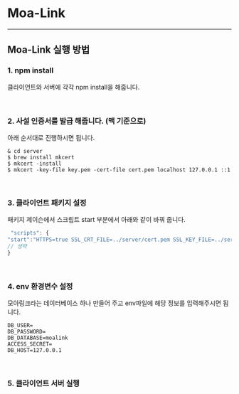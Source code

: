 # Moa-Link

---

## Moa-Link 실행 방법

### 1. npm install

클라이언트와 서버에 각각 npm install을 해줍니다.

<br />

### 2. 사설 인증서를 발급 해줍니다. (맥 기준으로)

아래 순서대로 진행하시면 됩니다.

```
& cd server
$ brew install mkcert
$ mkcert -install
$ mkcert -key-file key.pem -cert-file cert.pem localhost 127.0.0.1 ::1
```

<br />

### 3. 클라이언트 패키지 설정

패키지 제이슨에서 스크립트 start 부분에서 아래와 같이 바꿔 줍니다.

```js
 "scripts": {
"start":"HTTPS=true SSL_CRT_FILE=../server/cert.pem SSL_KEY_FILE=../server/key.pem react-scripts start"
// 생략
}
```

<br />

### 4. env 환경변수 설정

모아링크라는 데이터베이스 하나 만들어 주고 env파일에 해당 정보를 입력해주시면 됩니다.

```
DB_USER=
DB_PASSWORD=
DB_DATABASE=moalink
ACCESS_SECRET=
DB_HOST=127.0.0.1
```

<br />

### 5. 클라이언트 서버 실행
